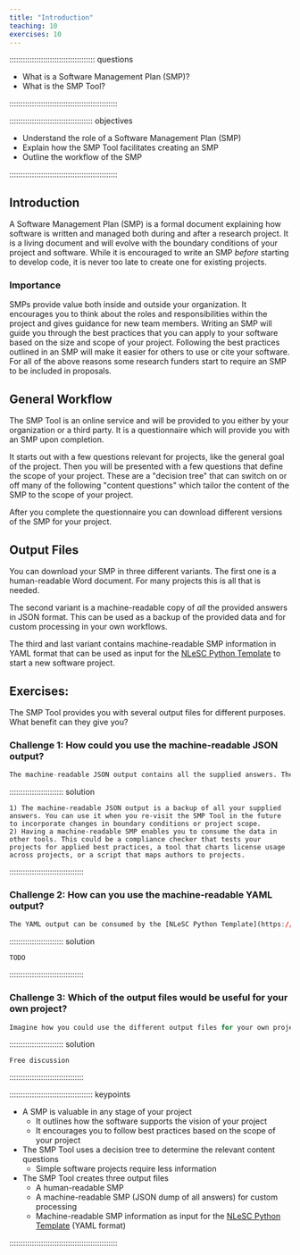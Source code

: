 ```yaml
---
title: "Introduction"
teaching: 10
exercises: 10
---
```


:::::::::::::::::::::::::::::::::::::: questions

- What is a Software Management Plan (SMP)?
- What is the SMP Tool?

::::::::::::::::::::::::::::::::::::::::::::::::

::::::::::::::::::::::::::::::::::::: objectives

- Understand the role of a Software Management Plan (SMP)
- Explain how the SMP Tool facilitates creating an SMP
- Outline the workflow of the SMP

::::::::::::::::::::::::::::::::::::::::::::::::

## Introduction

A Software Management Plan (SMP) is a formal document explaining how software is written and managed both during and after a research project. It is a living document and will evolve with the boundary conditions of your project and software. While it is encouraged to write an SMP _before_ starting to develop code, it is never too late to create one for existing projects.

### Importance

SMPs provide value both inside and outside your organization. It encourages you to think about the roles and responsibilities within the project and gives guidance for new team members. Writing an SMP will guide you through the best practices that you can apply to your software based on the size and scope of your project. Following the best practices outlined in an SMP will make it easier for others to use or cite your software. For all of the above reasons some research funders start to require an SMP to be included in proposals.

## General Workflow

The SMP Tool is an online service and will be provided to you either by your organization or a third party. It is a questionnaire which will provide you with an SMP upon completion.

It starts out with a few questions relevant for projects, like the general goal of the project. Then you will be presented with a few questions that define the scope of your project. These are a "decision tree" that can switch on or off many of the following "content questions" which tailor the content of the SMP to the scope of your project.

After you complete the questionnaire you can download different versions of the SMP for your project.

## Output Files

You can download your SMP in three different variants. The first one is a human-readable Word document. For many projects this is all that is needed.

The second variant is a machine-readable copy of _all_ the provided answers in JSON format. This can be used as a backup of the provided data and for custom processing in your own workflows.

The third and last variant contains machine-readable SMP information in YAML format that can be used as input for the [NLeSC Python Template](https://github.com/NLeSC/python-template) to start a new software project.

## Exercises:

The SMP Tool provides you with several output files for different purposes. What benefit can they give you?


### Challenge 1: How could you use the machine-readable JSON output?


```r
The machine-readable JSON output contains all the supplied answers. There is no ready-made tooling yet to consume it, but you can create your own. For which purposes could this be useful?
```

:::::::::::::::::::::::: solution

```
1) The machine-readable JSON output is a backup of all your supplied answers. You can use it when you re-visit the SMP Tool in the future to incorporate changes in boundary conditions or project scope.
2) Having a machine-readable SMP enables you to consume the data in other tools. This could be a compliance checker that tests your projects for applied best practices, a tool that charts license usage across projects, or a script that maps authors to projects.
```

:::::::::::::::::::::::::::::::::

### Challenge 2: How can you use the machine-readable YAML output?


```r
The YAML output can be consumed by the [NLeSC Python Template](https://github.com/NLeSC/python-template) for starting a Python project. What is the workflow here? Read up about the template and understand how it can help your project.
```

:::::::::::::::::::::::: solution
 
```
TODO
```

:::::::::::::::::::::::::::::::::

### Challenge 3: Which of the output files would be useful for your own project?


```r
Imagine how you could use the different output files for your own project.
```

:::::::::::::::::::::::: solution
 
```
Free discussion
```

:::::::::::::::::::::::::::::::::


::::::::::::::::::::::::::::::::::::: keypoints

- A SMP is valuable in any stage of your project
  - It outlines how the software supports the vision of your project
  - It encourages you to follow best practices based on the scope of your project
- The SMP Tool uses a decision tree to determine the relevant content questions
  - Simple software projects require less information
- The SMP Tool creates three output files
  - A human-readable SMP
  - A machine-readable SMP (JSON dump of all answers) for custom processing
  - Machine-readable SMP information as input for the [NLeSC Python Template](https://github.com/NLeSC/python-template) (YAML format)

::::::::::::::::::::::::::::::::::::::::::::::::
